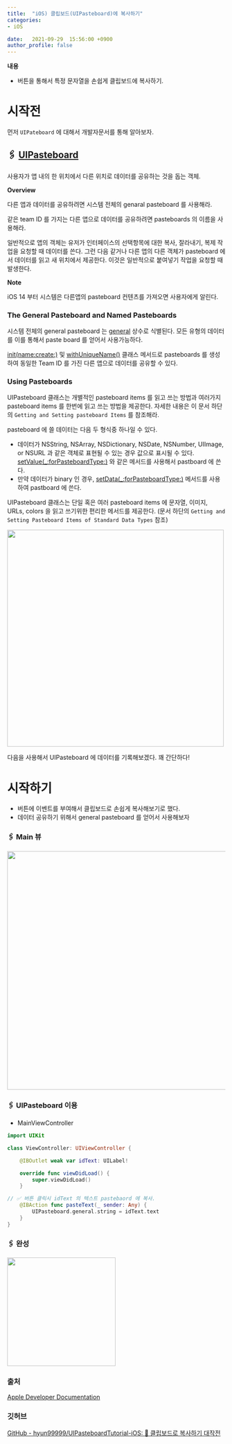 ```yaml
---
title:  "iOS) 클립보드(UIPasteboard)에 복사하기"
categories:
- iOS

date:   2021-09-29  15:56:00 +0900
author_profile: false
---
```

**내용**
- 버튼을 통해서 특정 문자열을 손쉽게 클립보드에 복사하기.

# 시작전

먼저 `UIPateboard` 에 대해서 개발자문서를 통해 알아보자.

## 🖇 [UIPasteboard](https://developer.apple.com/documentation/uikit/uipasteboard)

사용자가 앱 내의 한 위치에서 다른 위치로 데이터를 공유하는 것을 돕는 객체.

**Overview**

다른 앱과 데이터를 공유하려면 시스템 전체의 genaral pasteboard 를 사용해라.

같은 team ID 를 가지는 다른 앱으로 데이터를 공유하려면 pasteboards 의 이름을 사용해라. 

일반적으로 앱의 객체는 유저가 인터페이스의 선택항목에 대한 복사, 잘라내기, 복제 작업을 요청할 때 데이터를 쓴다. 그런 다음 같거나 다른 앱의 다른 객체가 pasteboard 에서 데이터를 읽고 새 위치에서 제공한다. 이것은 일반적으로 붙여넣기 작업을 요청할 때 발생한다.

**Note**

iOS 14 부터 시스템은 다른앱의 pasteboard 컨텐츠를 가져오면 사용자에게 알린다. 

### The General Pasteboard and Named Pasteboards

시스템 전체의 general pasteboard 는 [general](https://developer.apple.com/documentation/uikit/uipasteboard/1622106-general) 상수로 식별된다. 모든 유형의 데이터를 이를 통해서 paste board 를 얻어서 사용가능하다.

[init(name:create:)](https://developer.apple.com/documentation/uikit/uipasteboard/1622074-init) 및 [withUniqueName()](https://developer.apple.com/documentation/uikit/uipasteboard/1622087-withuniquename) 클래스 메서드로 pasteboards 를 생성하여 동일한 Team ID 를 가진 다른 앱으로 데이터를 공유할 수 있다.

### Using Pasteboards

UIPasteboard 클래스는 개별적인 pasteboard items 를 읽고 쓰는 방법과 여러가지 pasteboard items 를 한번에 읽고 쓰는 방법을 제공한다. 자세한 내용은 이 문서 하단의 `Getting and Setting pasteboard Items` 를 참조해라.

pasteboard 에 쓸 데이터는 다음 두 형식중 하나일 수 있다.

- 데이터가 NSString, NSArray, NSDictionary, NSDate, NSNumber, UIImage, or NSURL 과 같은 객체로 표현될 수 있는 경우 값으로 표시될 수 있다. [setValue(_:forPasteboardType:)](https://developer.apple.com/documentation/uikit/uipasteboard/1622079-setvalue) 와 같은 메서드를 사용해서 pastboard 에 쓴다.
- 만약 데이터가 binary 인 경우, [setData(_:forPasteboardType:)](https://developer.apple.com/documentation/uikit/uipasteboard/1622075-setdata) 메서드를 사용하여 pastboard 에 쓴다.

UIPasteboard 클래스는 단일 혹은 여러 pasteboard items 에 문자열, 이미지, URLs, colors 을 읽고 쓰기위한 편리한 메서드를 제공한다. (문서 하단의 `Getting and Setting Pasteboard Items of Standard Data Types` 참조)

<img src ="https://user-images.githubusercontent.com/69136340/135217531-c7a96469-6512-4326-b8cf-27a12146b42a.png" width ="500">

다음을 사용해서 UIPasteboard 에 데이터를 기록해보겠다. 꽤 간단하다!

# 시작하기

- 버튼에 이벤트를 부여해서 클립보드로 손쉽게 복사해보기로 했다.
- 데이터 공유하기 위해서 general pasteboard 를 얻어서 사용해보자

### 🖇 Main 뷰

<img src="https://user-images.githubusercontent.com/69136340/135217419-667cfd71-a612-40e5-bd1a-feaa7b49aa9c.png" width ="550">

### 🖇 UIPasteboard 이용

- MainViewController

```swift
import UIKit

class ViewController: UIViewController {

    @IBOutlet weak var idText: UILabel!

    override func viewDidLoad() {
        super.viewDidLoad()
    }

// ✅ 버튼 클릭시 idText 의 텍스트 pastebaord 에 복사.
    @IBAction func pasteText(_ sender: Any) {
        UIPasteboard.general.string = idText.text
    }
}
```

### 🖇 완성

<img src ="https://user-images.githubusercontent.com/69136340/135217448-89cabcc4-c7a6-4a15-bc24-1e3a2706938f.gif" width="250">

### 출처

[Apple Developer Documentation](https://developer.apple.com/documentation/uikit/uipasteboard#1654138)

### 깃허브

[GitHub - hyun99999/UIPasteboardTutorial-iOS: 📎 클립보드로 복사하기 대작전](https://github.com/hyun99999/UIPasteboardTutorial-iOS)
